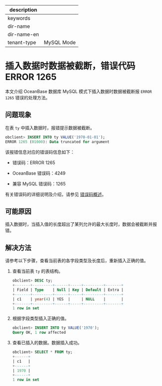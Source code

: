 |description||
|---|---|
|keywords||
|dir-name||
|dir-name-en||
|tenant-type|MySQL Mode|

# 插入数据时数据被截断，错误代码 ERROR 1265

本文介绍 OceanBase 数据库 MySQL 模式下插入数据时数据被截断报 `ERROR 1265` 错误的处理方法。

## 问题现象

在表 `ty` 中插入数据时，报错提示数据被截断。

```sql
obclient> INSERT INTO ty VALUE('1970-01-01');
ERROR 1265 (01000): Data truncated for argument
```

该报错信息对应的错误码信息如下：

* 错误码：ERROR 1265

* OceanBase 错误码：4249

* 兼容 MySQL 错误码：1265

有关错误码的详细说明及介绍，请参见 [错误码概述](../../../../700.reference/900.error-code/600.error-code-of-mysql-mode/100.use-error-information-of-mysql-mode.md)。

## 可能原因

插入数据时，当插入值的长度超出了某列允许的最大长度时，数据会被截断并报错。

## 解决方法

请参考以下步骤，查看当前表的各字段类型及长度后，重新插入正确的值。

1. 查看当前表 `ty` 的表结构。

   ```sql
   obclient> DESC ty;
   +-------+---------+------+-----+---------+-------+
   | Field | Type    | Null | Key | Default | Extra |
   +-------+---------+------+-----+---------+-------+
   | c1    | year(4) | YES  |     | NULL    |       |
   +-------+---------+------+-----+---------+-------+
   1 row in set
   ```

2. 根据字段类型插入正确的值。

   ```sql
   obclient> INSERT INTO ty VALUE('1970');
   Query OK, 1 row affected
   ```

3. 查看已插入的数据。数据插入成功。

   ```sql
   obclient> SELECT * FROM ty;
   +------+
   | c1   |
   +------+
   | 1970 |
   +------+
   1 row in set
   ```
